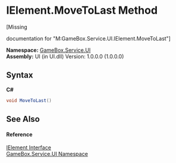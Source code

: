 # IElement.MoveToLast Method 
 

\[Missing <summary> documentation for "M:GameBox.Service.UI.IElement.MoveToLast"\]

**Namespace:**&nbsp;<a href="6561cbd8-2bda-7a52-d42a-1887a2a36ffd">GameBox.Service.UI</a><br />**Assembly:**&nbsp;UI (in UI.dll) Version: 1.0.0.0 (1.0.0.0)

## Syntax

**C#**<br />
``` C#
void MoveToLast()
```


## See Also


#### Reference
<a href="4d54f460-e345-fcb5-4916-5f9880076302">IElement Interface</a><br /><a href="6561cbd8-2bda-7a52-d42a-1887a2a36ffd">GameBox.Service.UI Namespace</a><br />